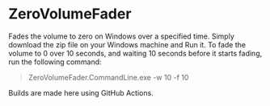 # ZeroVolumeFader
Fades the volume to zero on Windows over a specified time.
Simply download the zip file on your Windows machine and Run it. 
To fade the volume to 0 over 10 seconds, and waiting 10 seconds before it starts fading, run the following command:
> ZeroVolumeFader.CommandLine.exe -w 10 -f 10

Builds are made here using GitHub Actions.
